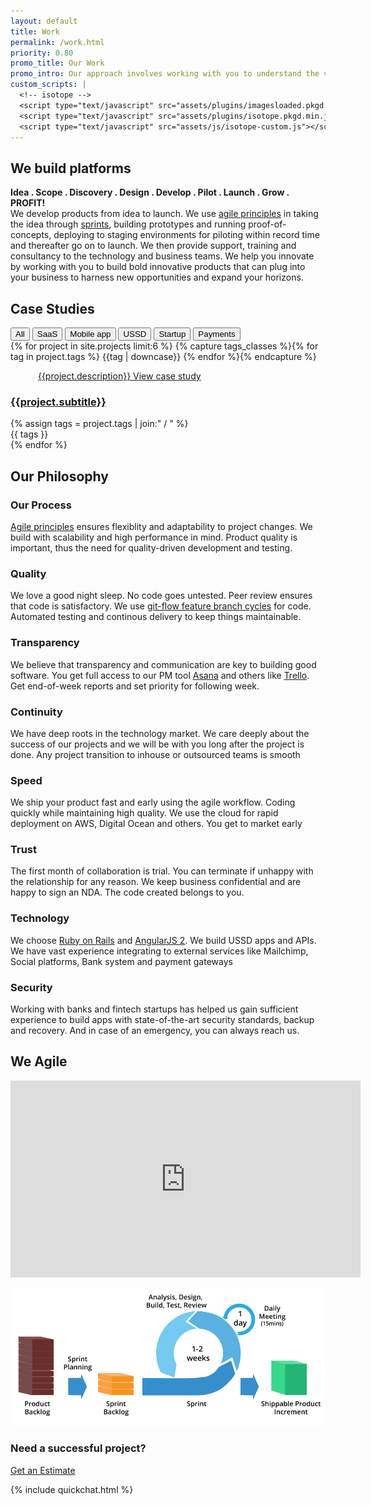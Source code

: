 ```yaml
---
layout: default
title: Work
permalink: /work.html
priority: 0.80
promo_title: Our Work
promo_intro: Our approach involves working with you to understand the vision for your ideas in order to build well-placed and thought out products through a well-defined process from idea to launch
custom_scripts: |
  <!-- isotope -->
  <script type="text/javascript" src="assets/plugins/imagesloaded.pkgd.min.js"></script> 
  <script type="text/javascript" src="assets/plugins/isotope.pkgd.min.js"></script>    
  <script type="text/javascript" src="assets/js/isotope-custom.js"></script>
---
```

<!-- ******Intro Section****** -->
<section id="services" class="services section">
  <div class="container text-center">
  <h2 class="title">We build platforms</h2>
      <p class="intro"><b>Idea . Scope . Discovery . Design . Develop . Pilot . Launch . Grow . PROFIT!</b><br/>We develop products from idea to launch. We use <a href="http://agilemanifesto.org/principles.html" target="_blank">agile principles</a> in taking the idea through <a href="http://www.gv.com/sprint/" target="_blank">sprints</a>, building prototypes and running proof-of-concepts, deploying to staging environments for piloting within record time and thereafter go on to launch. We then provide support, training and consultancy to the technology and business teams. We help you innovate by working with you to build bold innovative products that can plug into your business to harness new opportunities and expand your horizons.</p>
  </div>
</section>
<!-- ******Work list Section****** -->
<section id="work-list" class="section work-list">
  <div class="container text-center">
    <h2 class="title">Case Studies</h2>
    <div id="filters" class="button-group clearfix">
      <button class="btn button is-checked" data-filter="*">All</button>
      <button class="btn button" data-filter=".saas">SaaS</button>
      <button class="btn button" data-filter=".mobile-app">Mobile app</button>
      <button class="btn button" data-filter=".ussd">USSD</button>
      <button class="btn button" data-filter=".startup">Startup</button>
      <button class="btn button last" data-filter=".payments">Payments</button>
    </div><!--//filters-->
    <div class="items-wrapper isotope row">
      {% for project in site.projects limit:6 %}
      {% capture tags_classes %}{% for tag in project.tags %} {{tag | downcase}} {% endfor %}{% endcapture %}
      <div class="item {{ tags_classes }} col-lg-4 col-md-4 col-sm-6 col-sm-12 ">
        <div class="item-inner">
          <figure class="figure">
            <a href="{{project.url}}"><img class="img-responsive" src="/assets/images/work/{{project.thumbnail}}" alt="" /></a>
            <a class="info-mask" href="{{project.url}}">
              <span class="desc">{{project.description}}</span>
              <span class="btn btn-cta btn-cta-primary" >View case study</span>
            </a><!--//info-mask-->
          </figure>
          <div class="content text-left">
            <h3 class="sub-title"><a href="{{project.url}}">{{project.subtitle}}</a></h3>
            {% assign tags = project.tags | join:" / " %}
            <div class="meta">{{ tags }}</div>
          </div><!--//content-->                    
        </div><!--//item-inner-->
      </div><!--//item-->
<!--       <li>
        <img src="{{ album.thumbnail-path }}" alt="{{ album.title }}"/>
        <a href="{{ album.url }}">{{ album.title }}</a>
        <p>{{ album.short-description }}</p>
      </li> -->
      {% endfor %}
    </div><!--//items-wrapper-->
  </div><!--//container-fluid-->
</section><!--//work-list"-->

<!-- ******Services Section****** -->
<section id="services" class="services section">
  <div class="container text-center">
    <p class="container text-center">
      <a id="philosophy"> </a>
      <h2 class="title">Our Philosophy</h2>
    </p>
    <div class="service-items row">
      <div class="item col-lg-3 col-md-6 col-sm-6 col-xs-12">
        <div class="item-inner">
          <div class="header-box">
            <i class="fs1 icon_genius" aria-hidden="true"></i>
          </div><!--//header-->
          <div class="desc">
            <h3 class="sub-title">Our Process</h3>
            <p><a href="http://agilemanifesto.org/principles.html" target="_blank">Agile principles</a> ensures flexiblity and adaptability to project changes. We build with scalability and high performance in mind. Product quality is important, thus the need for quality-driven development and testing. </p>
          </div>
        </div><!--//item-inner-->
      </div><!--//item-->
      <div class="item col-lg-3 col-md-6 col-sm-6 col-xs-12">
        <div class="item-inner">
          <div class="header-box">
            <i class="fs1 icon_star_alt" aria-hidden="true"></i>
          </div><!--//header-->
          <div class="desc">
            <h3 class="sub-title">Quality</h3>
            <p>We love a good night sleep. No code goes untested. Peer review ensures that code is satisfactory. We use <a href="http://nvie.com/posts/a-successful-git-branching-model/" target="_blank">git-flow feature branch cycles</a> for code. Automated testing and continous delivery to keep things maintainable. </p>
          </div>
        </div><!--//item-inner-->
      </div><!--//item-->
      <div class="item col-lg-3 col-md-6 col-sm-6 col-xs-12">
        <div class="item-inner">
          <div class="header-box">
            <i class="fs1 icon_chat_alt" aria-hidden="true"></i>
          </div><!--//header-->
          <div class="desc">
            <h3 class="sub-title">Transparency</h3>
            <p>We believe that transparency and communication are key to building good software. You get full access to our PM tool <a href="https://asana.com" target="_blank">Asana</a> and others like <a href="https://trello.com" target="_blank">Trello</a>. Get end-of-week reports and set priority for following week.</p>
          </div>
        </div><!--//item-inner-->
      </div><!--//item-->
      <div class="item col-lg-3 col-md-6 col-sm-6 col-xs-12">
        <div class="item-inner">
          <div class="header-box">
            <i class="fs1 icon_loading" aria-hidden="true"></i>
          </div><!--//header-->
          <div class="desc">
            <h3 class="sub-title">Continuity</h3>
            <p>We have deep roots in the technology market. We care deeply about the success of our projects and we will be with you long after the project is done. Any project transition to inhouse or outsourced teams is smooth</p>
          </div>
        </div><!--//item-inner-->
      </div><!--//item-->
      <div class="item col-lg-3 col-md-6 col-sm-6 col-xs-12">
        <div class="item-inner">
          <div class="header-box">
            <i class="fs1 icon_clock_alt" aria-hidden="true"></i>
          </div><!--//header-->
          <div class="desc">
            <h3 class="sub-title">Speed</h3>
            <p>We ship your product fast and early using the agile workflow. Coding quickly while maintaining high quality. We use the cloud for rapid deployment on AWS, Digital Ocean and others. You get to market early </p>
          </div>
        </div><!--//item-inner-->
      </div><!--//item-->
      <div class="item col-lg-3 col-md-6 col-sm-6 col-xs-12">
        <div class="item-inner">
          <div class="header-box">
            <i class="fs1 icon_key_alt" aria-hidden="true"></i>
          </div><!--//header-->
          <div class="desc">
            <h3 class="sub-title">Trust</h3>
            <p>The first month of collaboration is trial. You can terminate if unhappy with the relationship for any reason. We keep business confidential and are happy to sign an NDA. The code created belongs to you.</p>
          </div>
        </div><!--//item-inner-->
      </div><!--//item-->
      <div class="item col-lg-3 col-md-6 col-sm-6 col-xs-12">
        <div class="item-inner"> 
          <div class="header-box">
            <i class="fs1 icon_tools" aria-hidden="true"></i>
          </div><!--//header-->
          <div class="desc">
            <h3 class="sub-title">Technology</h3>
            <p>We choose <a href="https://www.toptal.com/ruby-on-rails/after-two-decades-of-programming-i-use-rails" target="_blank">Ruby on Rails</a> and <a href="http://blog.rangle.io/why-use-angular-2-on-a-new-application/" target="_blank">AngularJS 2</a>. We build USSD apps and APIs. We have vast experience integrating to external services like Mailchimp, Social platforms, Bank system and payment gateways</p>
          </div>
        </div><!--//item-inner-->
      </div><!--//item-->
      <div class="item col-lg-3 col-md-6 col-sm-6 col-xs-12">
        <div class="item-inner">
          <div class="header-box">
            <i class="fs1 icon_lock_alt" aria-hidden="true"></i>
          </div><!--//header-->
          <div class="desc">
            <h3 class="sub-title">Security</h3>
            <p>Working with banks and fintech startups has helped us gain sufficient experience to build apps with state-of-the-art security standards, backup and recovery. And in case of an emergency, you can always reach us.</p>
          </div>
        </div><!--//item-inner-->
      </div><!--//item-->
    </div><!--//row--> 
    <h2 class="title">We <i class="icon_heart"></i> Agile</h2>
    <p class="video-container">
      <iframe width="560" height="315" src="https://www.youtube.com/embed/K2vSQPh6MCE" frameborder="0" allowfullscreen></iframe>
    </p>
    <img src="/assets/images/work/agileprocess.png" class="img-responsive" />
    <h3>
      Need a successful project?
    </h3>
    <a id="get-estimate-btn" class="btn btn-cta btn-cta-primary" href="estimate.html">Get an Estimate</a>         
  </div><!--//container-->
</section> <!--//services -->

{% include quickchat.html %}

